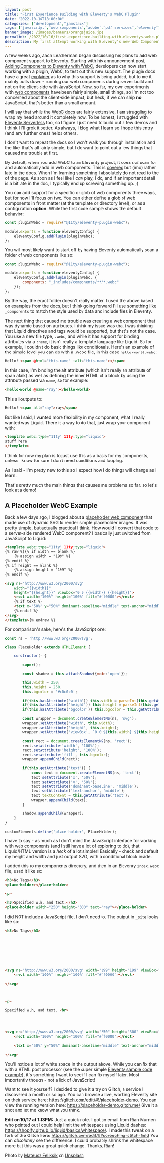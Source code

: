 ```yaml
---
layout: post
title: "First Experience Building with Eleventy's WebC Plugin"
date: "2022-10-16T18:00:00"
categories: ["development","jamstack"]
tags: ["javascript","web components","adobe","pdf services","eleventy"]
banner_image: /images/banners/orangejuice.jpg
permalink: /2022/10/16/first-experience-building-with-eleventys-webc-plugin
description: My first attempt working with Eleventy's new Web Component plugin
---
```


A few weeks ago, Zach Leatherman began discussing his plans to add web component support to Eleventy. Starting with his announcement post, [Adding Components to Eleventy with WebC](https://www.zachleat.com/web/webc-in-eleventy/), developers can now start working with a plugin, WebC, to test out this new support. The plugin docs have a great [explainer](https://www.11ty.dev/docs/languages/webc/#why-use-webc) as to why this support is being added, but to me it mainly boils down - running our web components during server build and not on the client-side with JavaScript. Now, so far, my own experiments with [web components](https://www.raymondcamden.com/tags/web+components) have been fairly simple, small things, so I'm not too concerned about the client-side impact, but heck, if we can ship **no** JavaScript, that's better than a small amount. 

I will say that while the [WebC docs](https://www.11ty.dev/docs/languages/webc/) are fairly extensive, I am struggling to wrap my head around it completely now. To be honest, I struggled with [Eleventy Serverless](https://www.11ty.dev/docs/plugins/serverless/) too, so I figure I just need to build out a few demos and I think I I'll grok it better. As always, I blog what I learn so I hope this entry (and any further ones) helps others. 

I don't want to repeat the docs so I won't walk you through installation and the like, that's all fairly simple, but I do want to point out a few things that caused me trouble at first.

By default, when you add WebC to an Eleventy project, it does *not* scan for and automatically add in web components. This is [covered](https://www.11ty.dev/docs/languages/webc/#defining-components) but (imo) rather late in the docs. When I'm learning something I absolutely do not read to the of the page. As soon as I feel like I *can* play, I do, and if an important detail is a bit late in the doc, I typically end up screwing something up. ;) 

You can add support for a specific or glob of web components three ways, but for now I'll focus on two. You can either define a glob of web components in front matter (at the template or directory level), or as a configuration **option**. While the first code sample shows the default behavior: 

```js
const pluginWebc = require("@11ty/eleventy-plugin-webc");

module.exports = function(eleventyConfig) {
	eleventyConfig.addPlugin(pluginWebc);
};
```

You will most likely want to start off by having Eleventy automatically scan a folder of web components like so:

```js
const pluginWebc = require("@11ty/eleventy-plugin-webc");

module.exports = function(eleventyConfig) {
	eleventyConfig.addPlugin(pluginWebc, {
	    components: "_includes/components/**/*.webc"
	});
};
```

By the way, the exact folder doesn't really matter. I used the above based on examples from the docs, but I think going forward I'll use something like `_components` to match the style used by data and include files in Eleventy.

The next thing that caused me trouble was creating a web component that was dynamic based on attributes. I think my issue was that I was thinking that Liquid directives and tags would be supported, but that's not the case. You use a new file type, `.webc`, and while it has support for binding attributes via a `:name`, it isn't really a template language like Liquid. So for example, I couldn't do basic things like conditionals. Here's an example of the simple level  you can do with a .webc file, in this case `hello-world.webc`:

```html
Hello! <span @html="this.name" :alt="this.name"></span>
```

In this case, I'm binding the alt attribute (which isn't really an attribute of span afaik) as well as defining the inner HTML of a block by using the attribute passed via `name`, so for example:

```html
<hello-world @name="ray"></hello-world>
```

This all outputs to:

```html
Hello! <span alt="ray">ray</span>
```

But like I said, I wanted more flexibility in my component, what I really wanted was Liquid. There is a way to do that, just wrap your component with:

```html
<template webc:type="11ty" 11ty:type="liquid">
stuff here
</template>
```

I think for now my plan is to just use this as a basis for my components, unless I know for sure I don't need conditions and looping. 

As I said - I'm pretty new to this so I expect how I do things will change as I learn. 

That's pretty much the main things that causes me problems so far, so let's look at a demo!

## A Placeholder WebC Example

Back a few days ago, I blogged about a [placeholder web component](https://www.raymondcamden.com/2022/10/06/building-a-placeholder-web-component-with-no-external-dependencies) that made use of dynamic SVG to render simple placeholder images. It was pretty simple, but actually practical I think. How would I convert that code to a server-side rendered WebC component? I basically just switched from JavaScript to Liquid:

```html
<template webc:type="11ty" 11ty:type="liquid">
{% raw %}{% if width == blank %}
	{% assign width = "199" %}
{% endif %}
{% if height == blank %}
	{% assign height = "199" %}
{% endif %}

<svg ns="http://www.w3.org/2000/svg" 
	width="{{width}}"
	height="{{height}}" viewbox="0 0 {{width}} {{height}}">
	<rect width="100%" height="100%" fill="#ff0000"></rect>
	{% if text %}
	<text x="50%" y="50%" dominant-baseline="middle" text-anchor="middle">{{ text }}</text>
	{% endif %}
</svg>
</template>{% endraw %}
```

For comparison's sake, here's the JavaScript one:

```js
const ns = 'http://www.w3.org/2000/svg';

class PlaceHolder extends HTMLElement {

	constructor() {

		super();

		const shadow = this.attachShadow({mode:'open'});

		this.width = 250;
		this.height = 250;
		this.bgcolor = '#c0c0c0';

		if(this.hasAttribute('width')) this.width = parseInt(this.getAttribute('width'), 10);
		if(this.hasAttribute('height')) this.height = parseInt(this.getAttribute('height'), 10);
		if(this.hasAttribute('bgcolor')) this.bgcolor = this.getAttribute('bgcolor');

		const wrapper = document.createElementNS(ns, 'svg');
		wrapper.setAttribute('width', this.width);
		wrapper.setAttribute('height', this.height);
		wrapper.setAttribute('viewBox', `0 0 ${this.width} ${this.height}`);

		const rect = document.createElementNS(ns, 'rect');
		rect.setAttribute('width', '100%');
		rect.setAttribute('height', '100%');
		rect.setAttribute('fill', this.bgcolor);
		wrapper.appendChild(rect);

		if(this.getAttribute('text')) {
			const text = document.createElementNS(ns, 'text');
			text.setAttribute('x', '50%');
			text.setAttribute('y', '50%');
			text.setAttribute('dominant-baseline', 'middle');
			text.setAttribute('text-anchor', 'middle');
			text.textContent = this.getAttribute('text');
			wrapper.appendChild(text);
		}

		shadow.appendChild(wrapper);
	}
}

customElements.define('place-holder', PlaceHolder);
```

I have to say - as much as I don't mind the JavaScript interface for working with web components (and I still have a lot of exploring to do), that Liquid/HTML version is a *heck* of a lot simpler! Basically - check and default my height and width and just output SVG, with a conditional block inside. 

I added this to my components directory, and then in an Eleventy `index.webc` file, used it like so:

```html
<h3>No Tags</h3>
<place-holder></place-holder>

<p>

<h3>Specified w,h, and text.</h3>
<place-holder width="250" height="300" text="ray"></place-holder>
```

I did NOT include a JavaScript file, I don't need to. The output in `_site` looks like so:

```html
<h3>No Tags</h3>


	


	


<svg ns="http://www.w3.org/2000/svg" width="199" height="199" viewBox="0 0 199 199">
	<rect width="100%" height="100%" fill="#ff0000"></rect>
	
</svg>



<p>

Specified w,h, and text. <br>




<svg ns="http://www.w3.org/2000/svg" width="250" height="300" viewBox="0 0 250 300">
	<rect width="100%" height="100%" fill="#ff0000"></rect>
	
	<text x="50%" y="50%" dominant-baseline="middle" text-anchor="middle">ray</text>
	
</svg>
```

You'll notice a lot of white space in the output above. While you can fix that with a HTML post processor (see the super simple [Eleventy sample code example](https://www.11ty.dev/docs/config/#transforms-example-minify-html-output)), it's something I want to see if I can fix myself later. Most importantly though - not a lick of JavaScript! 

Want to see it yourself? I decided to give it a try on Glitch, a service I discovered a month or so ago. You can browse a live, working Eleventy site on their service here: <https://glitch.com/edit/#!/placeholder-demo>. You can view the running version here: <https://placeholder-demo.glitch.me/> Give it a shot and let me know what you think. 

**Edit on 10/17 at 1:13PM:** Just a quick note. I got an email from Rian Murnen who pointed out I could help limit the whitespace using Liquid dashes: <https://shopify.github.io/liquid/basics/whitespace/>. I made this tweak on a fork of the Glitch here: <https://glitch.com/edit/#!/screeching-stitch-field> You can *absolutely* see the difference. I could probably shrink the whitespace more but this was a great quick change. Thanks, Rian!

Photo by <a href="https://unsplash.com/@mateusz_feliksik?utm_source=unsplash&utm_medium=referral&utm_content=creditCopyText">Mateusz Feliksik</a> on <a href="https://unsplash.com/s/photos/orange-juice?utm_source=unsplash&utm_medium=referral&utm_content=creditCopyText">Unsplash</a>
  
